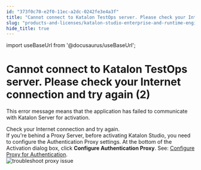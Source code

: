```yaml
---
id: "373f0c70-e2f0-11ec-a2dc-0242fe3e4a3f"
title: "Cannot connect to Katalon TestOps server. Please check your Internet connection and try again (2)"
slug: "products-and-licenses/katalon-studio-enterprise-and-runtime-engine-licenses/troubleshoot/troubleshooting-activation-problem/cannot-connect-to-katalon-testops-server.-please-check-your-internet-connection-and-try-again-2"
hide_title: true
---
```

import useBaseUrl from '@docusaurus/useBaseUrl';


# <a id="troubleshooting-742" class="anchor_top_offset"/><a id="ariaid-title1" class="anchor_top_offset"/>Cannot connect to Katalon TestOps server. Please check your Internet connection and try again (2)

<p xmlns="http://www.w3.org/1999/xhtml" className="shortdesc"> </p> 
<section xmlns="http://www.w3.org/1999/xhtml" className="section condition"><p className="p" /></section> 
<div xmlns="http://www.w3.org/1999/xhtml" className="bodydiv troubleSolution"><section className="section cause"><p className="p">This error message means that the application has failed to communicate with Katalon Server for activation.</p></section><section className="section remedy"><div className="li step p"><span className="ph cmd">Check your Internet connection and try again.</span><div className="itemgroup info">If you're behind a Proxy Server, before activating Katalon Studio, you need to configure the Authentication Proxy settings. At the bottom of the Activation dialog box, click <strong className="ph b">Configure Authentication Proxy</strong>. See: <a className="xref" href="/docs/products-and-licenses/katalon-studio-enterprise-and-runtime-engine-licenses/configure-proxy-authentication">Configure Proxy for Authentication</a>.</div><div className="itemgroup info"><img className="image" src={useBaseUrl("https://github.com/katalon-studio/docs-images/raw/master/katalon-studio/docs/proxy-preferences/KS-LICENSE-Configure-proxy.png")} alt="troubleshoot proxy issue" /><br /><br /></div></div></section></div>
